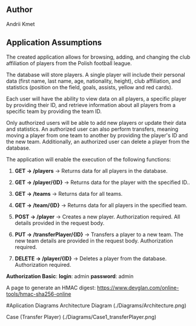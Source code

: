 ## Author
Andrii Kmet

## Application Assumptions
The created application allows for browsing, adding, and changing the club affiliation of players from the Polish football league.

The database will store players. A single player will include their personal data (first name, last name, age, nationality, height), club affiliation, and statistics (position on the field, goals, assists, yellow and red cards).

Each user will have the ability to view data on all players, a specific player by providing their ID, and retrieve information about all players from a specific team by providing the team ID.

Only authorized users will be able to add new players or update their data and statistics.
An authorized user can also perform transfers, meaning moving a player from one team to another by providing the player's ID and the new team.
Additionally, an authorized user can delete a player from the database.

The application will enable the execution of the following functions:

1. **GET -> /players**		-> Returns data for all players in the database.

2. **GET -> /player/{ID}**  	-> Returns data for the player with the specified ID..

3. **GET -> /teams**            -> Returns data for all teams.

4. **GET -> /team/{ID}**    	-> Returns data for all players in the specified team.

5. **POST -> /player** 	-> Creates a new player. Authorization required. All details provided in the request body.

6. **PUT -> /transferPlayer/{ID}** -> Transfers a player to a new team. The new team details are provided in the request body. Authorization required.

7. **DELETE -> /player/{ID}**	-> Deletes a player from the database. Authorization required.

**Authorization Basic**:
**login**: admin
**password**: admin

A page to generate an HMAC digest: 
https://www.devglan.com/online-tools/hmac-sha256-online

#Aplication Diagrams
Architecture Diagram
(./Diagrams/Architecture.png)

Case (Transfer Player)
(./Diagrams/Case1_transferPlayer.png)




